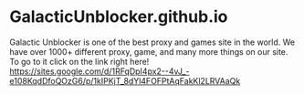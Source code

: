 # GalacticUnblocker.github.io
Galactic Unblocker is one of the best proxy and games site in the world. We have over 1000+ different proxy, game, and many more things on our site. To go to it click on the link right here!
https://sites.google.com/d/1RFqDpI4px2--4vJ_-e108KqdDfoQOzG6/p/1kIPKjT_8dYl4FOFPtAqFakKl2LRVAaQk
